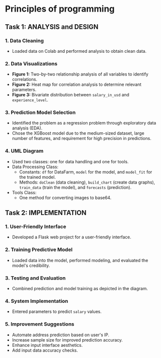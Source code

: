 # Principles of programming

## Task 1: ANALYSIS and DESIGN

### 1. Data Cleaning
- Loaded data on Colab and performed analysis to obtain clean data.

### 2. Data Visualizations
- **Figure 1:** Two-by-two relationship analysis of all variables to identify correlations.
- **Figure 2:** Heat map for correlation analysis to determine relevant parameters.
- **Figure 3:** Bivariate distribution between `salary_in_usd` and `experience_level`.

### 3. Prediction Model Selection
- Identified the problem as a regression problem through exploratory data analysis (EDA).
- Chose the XGBoost model due to the medium-sized dataset, large number of features, and requirement for high precision in predictions.

### 4. UML Diagram
- Used two classes: one for data handling and one for tools.
- Data Processing Class:
  - Constants: `df` for DataFarm, `model` for the model, and `model_fit` for the trained model.
  - Methods: `doClean` (data cleaning), `build_chart` (create data graphs), `train_data` (train the model), and `forecasts` (prediction).
- Tools Class:
  - One method for converting images to base64.

## Task 2: IMPLEMENTATION

### 1. User-Friendly Interface
- Developed a Flask web project for a user-friendly interface.

### 2. Training Predictive Model
- Loaded data into the model, performed modeling, and evaluated the model's credibility.

### 3. Testing and Evaluation
- Combined prediction and model training as depicted in the diagram.

### 4. System Implementation
- Entered parameters to predict `salary` values.

### 5. Improvement Suggestions
- Automate address prediction based on user's IP.
- Increase sample size for improved prediction accuracy.
- Enhance input interface aesthetics.
- Add input data accuracy checks.
